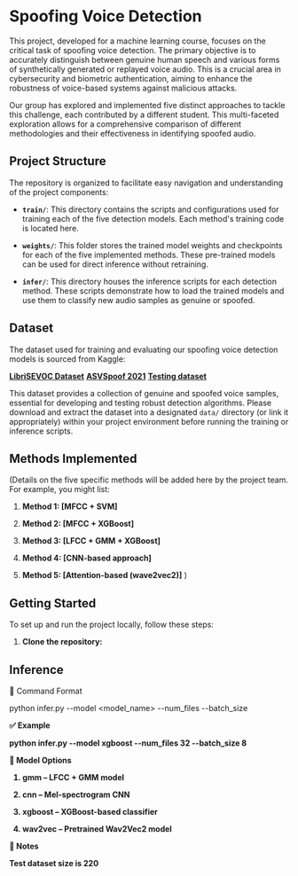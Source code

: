 # Spoofing Voice Detection

This project, developed for a machine learning course, focuses on the critical task of spoofing voice detection. The primary objective is to accurately distinguish between genuine human speech and various forms of synthetically generated or replayed voice audio. This is a crucial area in cybersecurity and biometric authentication, aiming to enhance the robustness of voice-based systems against malicious attacks.

Our group has explored and implemented five distinct approaches to tackle this challenge, each contributed by a different student. This multi-faceted exploration allows for a comprehensive comparison of different methodologies and their effectiveness in identifying spoofed audio.

## Project Structure

The repository is organized to facilitate easy navigation and understanding of the project components:

- **`train/`**: This directory contains the scripts and configurations used for training each of the five detection models. Each method's training code is located here.

- **`weights/`**: This folder stores the trained model weights and checkpoints for each of the five implemented methods. These pre-trained models can be used for direct inference without retraining.

- **`infer/`**: This directory houses the inference scripts for each detection method. These scripts demonstrate how to load the trained models and use them to classify new audio samples as genuine or spoofed.

## Dataset

The dataset used for training and evaluating our spoofing voice detection models is sourced from Kaggle:

[**LibriSEVOC Dataset**](https://www.kaggle.com/datasets/trinhhaphuong/librisevoc)
[**ASVSpoof 2021**](https://zenodo.org/records/4835108)
[**Testing dataset**](https://www.kaggle.com/datasets/ronanhansel/testing-dataset-deefake-detector)

This dataset provides a collection of genuine and spoofed voice samples, essential for developing and testing robust detection algorithms. Please download and extract the dataset into a designated `data/` directory (or link it appropriately) within your project environment before running the training or inference scripts.

## Methods Implemented

(Details on the five specific methods will be added here by the project team. For example, you might list:

1. **Method 1: [MFCC + SVM]**

2. **Method 2: [MFCC + XGBoost]**

3. **Method 3: [LFCC + GMM + XGBoost]**

4. **Method 4: [CNN-based approach]**

5. **Method 5: [Attention-based (wave2vec2)]**
   )

## Getting Started

To set up and run the project locally, follow these steps:

1. **Clone the repository:**

## Inference

🔧 Command Format

python infer.py --model <model_name> --num_files <N> --batch_size <B>

✅ Example

python infer.py --model xgboost --num_files 32 --batch_size 8

🧠 Model Options

1. gmm – LFCC + GMM model

2. cnn – Mel-spectrogram CNN

3. xgboost – XGBoost-based classifier

4. wav2vec – Pretrained Wav2Vec2 model

📌 Notes

Test dataset size is 220
